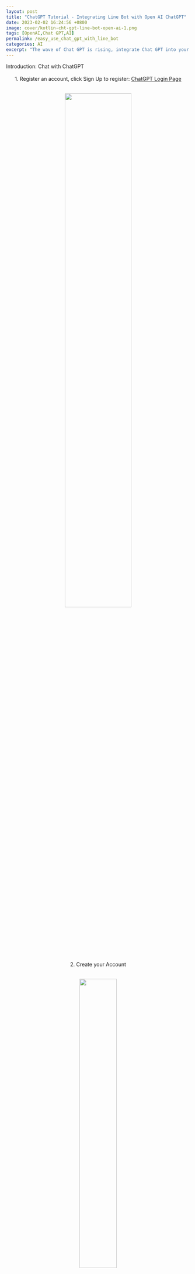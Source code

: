 ```yaml
---
layout: post
title: "ChatGPT Tutorial - Integrating Line Bot with Open AI ChatGPT"
date: 2023-02-02 16:24:56 +0800
image: cover/kotlin-cht-gpt-line-bot-open-ai-1.png
tags: [OpenAI,Chat GPT,AI]
permalink: /easy_use_chat_gpt_with_line_bot
categories: AI
excerpt: "The wave of Chat GPT is rising, integrate Chat GPT into your messaging app chat room and make it work for you!"
---
```


<div class="c-border-main-title">Introduction: Chat with ChatGPT</div><br>

<div align="center">
  <div class="c-border-content-title-4">1. Register an account, click Sign Up to register: <a href="https://chat.openai.com/auth/login" target="_blank">ChatGPT Login Page</a><br></div><br>

  <img src="/images/linebot/line_bot_0000.png" width="60%"/><br><br>
  <div class="c-border-content-title-4">2. Create your Account</div><br>

  <img src="/images/linebot/line_bot_00000.png" width="45%"/><br><br>
  <div class="c-border-content-title-4">3. Start chatting, enter your question in the dialogue box below</div><br>

  <img src="/images/linebot/line_bot_009.png" width="70%"/><br><br>
  <div class="c-border-content-title-4">4. For example... Predicting the 2023 WBC Championship</div><br>

  <img src="/images/linebot/line_bot_010.png" width="70%"/><br><br>
  <div class="c-border-content-title-4">5. Or... How to write a prediction program in Kotlin?</div><br>
  <img src="/images/linebot/line_bot_011.png" width="70%"/>
  <img src="/images/linebot/line_bot_012.png" width="70%"/>
  <img src="/images/linebot/line_bot_013.png" width="70%"/>
  <p>&#11014; It looks like ChatGPT provided an example for predicting weight based on height, which seems quite decent</p>

</div>

<h5>This powerful AI can answer all sorts of questions, but how can you make it work for you? Let's continue...</h5>

<div class="c-border-main-title">Try Integrating the ChatGPT API</div>

<div align="center">
  <div class="c-border-content-title-4">
    1. Register an account and get API keys: <a href="https://platform.openai.com/account/api-keys" target="_blank">OpenAI Login Page</a>
  </div><br>

  <img src="/images/linebot/line_bot_014.png" width="30%"/><br>
  <p>&#11014; After clicking, you will see the above interface by clicking on the avatar in the top right corner. Click View API keys</p>
  <img src="/images/linebot/line_bot_015.png" width="60%"/><br><br>
  <p>&#11014; Click Create new Security key, this key will be used to verify your identity when calling the API</p>

  <div class="c-border-content-title-4">
    2. Next, you can check the official API documentation:
    <a href="https://platform.openai.com/docs/api-reference/models/list" target="_blank">OpenAI API Documentation</a>  
  </div><br>

<p>Refer to the documentation to see how to integrate, and follow the instructions provided in the documentation.</p>

<img src="/images/linebot/line_bot_017.png" width="45%"/><br><br>
<p>However, if you have some experience with curl or API requests, you can directly find the curl examples provided by the official documentation and convert them into the language you are familiar with.</p>
<img src="/images/linebot/line_bot_016.png" width="45%"/><br><br>
<pre style="text-align: left;">
<code>
curl https://api.openai.com/v1/completions \
-H "Content-Type: application/json" \
-H "Authorization: Bearer $YOUR_API_KEY" \
-d '{"model": "text-davinci-003", "prompt": "Say this is a test", "temperature": 0, "max_tokens": 7}'
</code>
</pre>

<p class="table_container">
&#11014; A quick introduction to the meaning of the above curl command:<br>
1. The URL we need to send the request to is https://api.openai.com/v1/completions<br>
2. If you want to break it down further, you can see it as the domain name https://api.openai.com/ and the API endpoint v1/completions<br>
3. The part in the middle with -H is the Header<br>
Content-Type: application/json indicates that the format of our request body should be JSON<br>
Authorization: Bearer $YOUR_API_KEY is the API key you need to use to authenticate with the OpenAI API<br>
This is the key we generated earlier<br>
4. -d '{....}' The -d at the end is the JSON format to be sent to the endpoint, and the content inside the {} is the JSON data to be sent<br>
5. Simple JSON key explanation:<br>
model: This is the model of ChatGPT. The official documentation provides different models for integration,<br>
each with its own maximum tokens, pricing, and reliability. You can test them according to the documentation:
<a href="https://platform.openai.com/docs/models/gpt-3" target="_blank">GPT-3 model documentation</a><br><br>
prompt: This is the question you want to ask, similar to what you would input directly into the ChatGPT web chat,<br>
but now you are sending the request programmatically<br>
max_tokens: This is the maximum number of tokens you want to limit for this request,<br>
as the official pricing is likely based on the number of tokens,<br>
so you can use max_tokens to control the usage,<br>
which might be useful for those who plan to use the API long-term to manage their usage.<br><br>
(Note: The tokens here are used by the official documentation to calculate usage and billing, and are not the same as the tokens commonly used for authentication.)
</p>

<div class="c-border-content-title-4">
3. At this point, you have obtained everything you need to integrate with the OpenAI API...
</div><br>
<p>You can start developing the API using the language you are familiar with.</p>
<p>Kotlin program for integrating with the OpenAI API</p>

<script src="https://gist.github.com/waitzShigoto/4bcd72e0ba21a76eb545112113be7cfa.js"></script>

<p class="table_container">
&#11014; Here, I prefer to extract reusable code into separate files, such as ChatGptAPI.kt, ChatGptCompletionRequest.kt, ChatGptCompletionResult.kt, etc.<br>
Since this is not a large project, I didn't bother writing thread operations myself.<br>
I used the simplest built-in Callback of Retrofit,<br>
which already handles the switching between UI Thread and sub Thread.
</p>

<script src="https://gist.github.com/waitzShigoto/04e812ff6d93a27e1ba8a91834b2f140.js"></script>
<p style="text-align:left;">
&#11014; This mainly uses Retrofit to separate the integration endpoints.
</p>

<script src="https://gist.github.com/waitzShigoto/a4b7da41bfe56c408b879fdc8ceac03b.js"></script>
<p style="text-align:left;">
&#11014; This is where you create an HTTP connection class</p>

<div class="c-border-content-title-4">
  4. After completing the above steps, you have successfully integrated the ChatGpt API~
</div><br>

<p>Now you just need to call the LineBot chatroom API at the place where you successfully called the ChatGpt API<br>
to send the returned message to the actual Line chatroom you are using.</p>
</div>

<div class="c-border-main-title">Start Creating a LineBot Account</div>

<div class="c-border-content-title-4">
  1. Apply for a Line Bot account: First, you need to apply for a Line Bot account at the Line Bot Developer Center and create a new Line Bot Channel.
</div><br>

Click this link to apply or log in directly with your Line account: [Line Business ID](https://account.line.biz/login?redirectUri=https%3A%2F%2Fdevelopers.line.biz%2Fconsole%2Fchannel%2F1656655880%2Fmessaging-api)

<div align="center">
  <img src="/images/linebot/line_bot_001.png" width="45%"/>
  <img src="/images/linebot/line_bot_002.png" width="45%"/>
</div><br>

<div class="c-border-content-title-4">
  2. Configure the Line Bot Channel: After creating the Line Bot Channel, you need to configure the basic information of the Channel, Webhook, Messaging API, Line Login, and other functions.
</div><br>

After registration, enter this screen and click Create to create a new chatroom:<br>
<div align="center">
  <img src="/images/linebot/line_bot_003.png" width="50%"/>
  <img src="/images/linebot/line_bot_004.png" width="40%"/>
</div><br>

After creation, go to this page and click Create a Messaging API Channel to enable the messaging API for the Line bot:<br>

<div align="center">
  <img src="/images/linebot/line_bot_005.png" width="100%"/>
</div><br>

Enter the information as shown in the picture below<br>

<div align="center">
  <img src="/images/linebot/line_bot_006.png" width="100%"/>
</div><br>
<div align="center">
  <img src="/images/linebot/line_bot_007.png" width="100%"/>
</div><br>

After entering the information<br>
Remember to check the agreement and create<br>

<div align="center">
  <img src="/images/linebot/line_bot_008.png" width="100%"/>
</div><br>

<div class="c-border-content-title-4">
  3. After creation, you can see your Channel secret and Channel access token on the Basic Setting and Messaging API pages respectively.
</div><br>

These two keys are needed to call the LineBot related interfaces
<div align="center">
  <img src="/images/linebot/line_bot_018.png" width="100%"/><br><br>
  <img src="/images/linebot/line_bot_019.png" width="100%"/>
</div><br>

<div class="c-border-content-title-4">
  4. Next, refer to the official LineBot API documentation to see how to integrate: <a href="https://developers.line.biz/en/docs/messaging-api/sending-messages/#methods-of-sending-message" target="_blank">LineBot Messaging API Documentation</a>
</div><br>

<div align="center">
  <img src="/images/linebot/line_bot_020.png" width="100%"/><br><br>
</div><br>

<div class="c-border-content-title-4">
  5. At this point, you have obtained everything needed to connect to the LineBot API...
</div><br>
<p>You can start developing the API using the language you are familiar with</p>
<p>Connecting to the LineBot API with Kotlin</p>
<script src="https://gist.github.com/waitzShigoto/a21b726e6cde1d2f171ca77b66b78abb.js"></script>
<p style="text-align:left;">
&#11014; This is similar to the process of connecting to ChatGPT earlier, also using Retrofit
</p>

<script src="https://gist.github.com/waitzShigoto/371d803d654c0050574da73df02d3f16.js"></script>
<p style="text-align:left;">
&#11014; Extracted Line Messaging interface
</p>

<div class="c-border-content-title-4">
  6. At this point, the simple connection is complete.. You can start deploying the code to the server
</div><br>

You can use some cloud servers or set up a server on your local IP to upload the written code<br>
You can start your LineBot connection to the ChatGPT service<br>
After that, repeatedly test your online features for bugs and perform subsequent maintenance<br>
The rest is up to you to explore, give it a try!<br>

<h3 align="center">Final Result</h3>
<div align="center">
  <img src="/images/linebot/line_bot_021.png" width="40%"/><br><br>
</div><br>

<div class="c-border-main-title">How to deploy to LineBot after development is complete?</div>
<div class="c-border-content-title-4">
  1. Once development is complete, you just need to open your code interface and deploy it to the server, then provide the Webhook URL to the Line Developer backend
</div><br>

<p class = "table_container">
Here, go back to the <a href="https://developers.line.biz/" target="_blank">Line Developer</a> page<br>
Enter the Messaging API page<br>
Input your open interface
</p>
<div align="center">
  <img src="/images/linebot/line_bot_022.png" width="100%"/><br><br>
  <img src="/images/linebot/line_bot_025.png" width="100%"/><br><br>
</div>
<p style="text-align:center;">
&#11014; Update your URL to the Line backend</p>


<img src="/images/linebot/line_bot_023.png" width="100%"/>
<p style="text-align:center;">
&#11014; After inputting, you can check if your server is connected</p>
<img src="/images/linebot/line_bot_024.png" width="100%"/>
<p style="text-align:center;">
&#11014; The result after clicking Verify, if there is an error, it will feedback an error code</p>

<div class="c-border-content-title-4">
  2. Here I use Kotlin's Ktor to develop my own backend, such as..
</div><br>
<img src="/images/linebot/line_bot_026.png" width="100%"/>
<p style="text-align:center;">
&#11014; Open a /line_callback interface</p>

<div class="c-border-content-title-4">
  3. I recommend a free online server: <a href="https://ngrok.com/" target="_blank">ngrok</a>
</div><br>

<p style="text-align:center;">
Because this has a low entry threshold, it is very suitable for beginners.<br>
Just follow the official website documentation.<br>
It almost painlessly helps you convert a local port into an external URL.<br>
Quite convenient.<br></p>

<div align="center">
  <img src="/images/linebot/line_bot_027.png" width="100%"/><br><br>
</div>
<p style="text-align:center;">
&#11014; After logging in, you will see the ngrok dashboard. At this point, just follow the steps above.<br>
1. Download the zip and install it.<br>
2. Copy and enter the command above in the command line (Linux/mac) / DOS (Windows).<br>
3. Finally, select a port to convert to an external port.
</p>

<div class="c-border-content-title-4">
  4. After converting the port with ngrok, you will see the following screen.
</div><br>

<div align="center">
  <img src="/images/linebot/line_bot_028.png" width="100%"/><br><br>
  <img src="/images/linebot/line_bot_029.png" width="100%"/><br><br>
</div>

<div class="c-border-content-title-4">
  5. Go back to the Line Developer backend and enter the URL to complete the integration.<br>
</div><br>

<div align="center">
  <img src="/images/linebot/line_bot_030.png" width="100%"/><br><br>
</div>

<div class="c-border-content-title-4">
  6. Sample Code
</div><br>

<div class="card py-4 h-100">
    <div class="card-body text-center">
        <i class="fas fa-map-marked-alt text-primary mb-2"></i>
        <h4 class="text-uppercase m-0">ChatGpt + LineBot</h4>
        <hr class="my-4 mx-auto" />
        <div style="font-size: 1.5em;">
          <a href="https://github.com/KuanChunChen/Chat-gpt-with-line-bot-messaging-exmaple">Sample Code</a>
        </div>
    </div>
</div>
